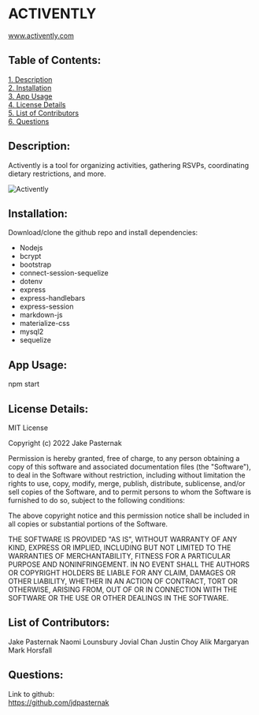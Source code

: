 # ACTIVENTLY
www.activently.com

## Table of Contents:  
[1. Description](#Description)  
[2. Installation](#Installation)  
[3. App Usage](#App-Usage)  
[4. License Details](#License-Details)  
[5. List of Contributors](#List-of-Contributors)  
[6. Questions](#Questions)

## Description:

Activently is a tool for organizing activities, gathering RSVPs, coordinating dietary restrictions, and more. 

![Activently](https://user-images.githubusercontent.com/92696470/154897209-fcee7f48-ffdb-4dc7-ae19-4da7c017726d.JPG)

## Installation:

Download/clone the github repo and install dependencies:

- Nodejs
- bcrypt
- bootstrap
- connect-session-sequelize
- dotenv
- express
- express-handlebars
- express-session
- markdown-js
- materialize-css
- mysql2
- sequelize

## App Usage:

npm start

## License Details:

MIT License

Copyright (c) 2022 Jake Pasternak

Permission is hereby granted, free of charge, to any person obtaining a copy
of this software and associated documentation files (the "Software"), to deal
in the Software without restriction, including without limitation the rights
to use, copy, modify, merge, publish, distribute, sublicense, and/or sell
copies of the Software, and to permit persons to whom the Software is
furnished to do so, subject to the following conditions:

The above copyright notice and this permission notice shall be included in all
copies or substantial portions of the Software.

THE SOFTWARE IS PROVIDED "AS IS", WITHOUT WARRANTY OF ANY KIND, EXPRESS OR
IMPLIED, INCLUDING BUT NOT LIMITED TO THE WARRANTIES OF MERCHANTABILITY,
FITNESS FOR A PARTICULAR PURPOSE AND NONINFRINGEMENT. IN NO EVENT SHALL THE
AUTHORS OR COPYRIGHT HOLDERS BE LIABLE FOR ANY CLAIM, DAMAGES OR OTHER
LIABILITY, WHETHER IN AN ACTION OF CONTRACT, TORT OR OTHERWISE, ARISING FROM,
OUT OF OR IN CONNECTION WITH THE SOFTWARE OR THE USE OR OTHER DEALINGS IN THE
SOFTWARE.

## List of Contributors:

Jake Pasternak
Naomi Lounsbury
Jovial Chan
Justin Choy
Alik Margaryan
Mark Horsfall

## Questions:

Link to github:  
https://github.com/jdpasternak 
